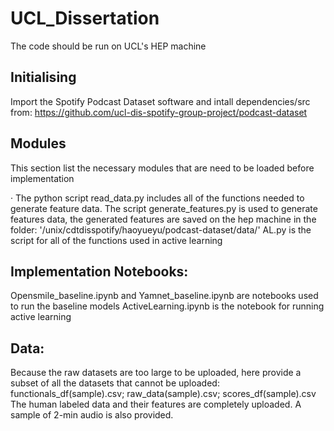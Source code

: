 # UCL_Dissertation
The code should be run on UCL's HEP machine


## Initialising
Import the Spotify Podcast Dataset software and intall dependencies/src from: https://github.com/ucl-dis-spotify-group-project/podcast-dataset

## Modules
This section list the necessary modules that are need to be loaded before implementation

· The python script read_data.py includes all of the functions needed to generate feature data.
The script generate_features.py is used to generate features data, the generated features are saved on the hep machine in the folder: '/unix/cdtdisspotify/haoyueyu/podcast-dataset/data/'
AL.py is the script for all of the functions used in active learning

## Implementation Notebooks:
Opensmile_baseline.ipynb and Yamnet_baseline.ipynb are notebooks used to run the baseline models
ActiveLearning.ipynb is the notebook for running active learning

## Data:
Because the raw datasets are too large to be uploaded, here provide a subset of all the datasets that cannot be uploaded: functionals_df(sample).csv; raw_data(sample).csv; scores_df(sample).csv
The human labeled data and their features are completely uploaded.
A sample of 2-min audio is also provided.
